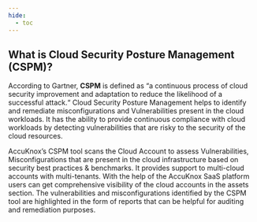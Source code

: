 ```yaml
---
hide:
  - toc
---
```


## **What is Cloud Security Posture Management (CSPM)?** 

 According to Gartner, **CSPM** is defined as “a continuous process of cloud security improvement and adaptation to reduce the likelihood of a successful attack.“ Cloud Security Posture Management helps to identify and remediate misconfigurations and Vulnerabilities present in the cloud workloads. It has the ability to provide continuous compliance with cloud workloads by detecting vulnerabilities that are risky to the security of the cloud resources.
 

AccuKnox’s CSPM tool scans the Cloud Account to assess Vulnerabilities, Misconfigurations that are present in the cloud infrastructure based on security best practices & benchmarks. It provides support to multi-cloud accounts with multi-tenants. With the help of the AccuKnox SaaS platform users can get comprehensive visibility of the cloud accounts in the assets section. The vulnerabilities and misconfigurations identified by the CSPM tool are highlighted in the form of reports that can be helpful for auditing and remediation purposes. 
